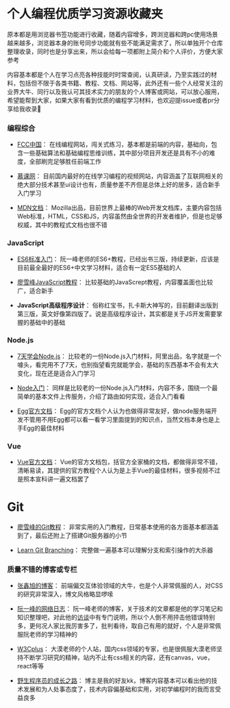 # 个人编程优质学习资源收藏夹

原本都是用浏览器书签功能进行收藏，随着内容增多，跨浏览器和跨pc使用场景越来越多，浏览器本身的账号同步功能就有些不能满足需求了，所以单独开个仓库整理收录，同时也是分享出来，所以会给每一项都附上简介和个人评价，方便大家参考

内容基本都是个人在学习点亮各种技能时时常查阅，认真研读，乃至实践过的材料，包括但不限于各类书籍、教程、文档、网站等，此外还有一些个人经常关注的业界大牛、同行以及我认可其技术实力的朋友的个人博客或网站，可以放心服用，希望能帮到大家，如果大家有看到优质的编程学习材料，也欢迎提issue或者pr分享给我收录🙏

### 编程综合
- [FCC中国](https://freecodecamp.cn/)：
在线编程网站，闯关式练习，基本都是前端的内容，基础向，包含一些基础算法和基础编程思维训练，其中部分项目开发还是具有不小的难度，全部刷完足够胜任前端工作

- [慕课网](https://www.imooc.com/)：
目前国内最好的在线学习编程的视频网站，内容涵盖了互联网相关的绝大部分技术甚至ui设计也有，质量参差不齐但是总体上好的居多，适合新手入门学习

- [MDN文档](https://developer.mozilla.org/zh-CN/)：
Mozilla出品，目前世界上最棒的Web开发文档库，主要内容包括Web标准，HTML，CSS和JS，内容虽然由全世界的开发者维护，但是也足够权威，其中的教程式文档也很不错

### JavaScript
- [ES6标准入门](http://es6.ruanyifeng.com/)：
阮一峰老师的ES6+教程，已经出书三版，持续更新，应该是目前最全最好的ES6+中文学习材料，适合有一定ES5基础的人

- [廖雪峰JavaScript教程](https://www.liaoxuefeng.com/wiki/001434446689867b27157e896e74d51a89c25cc8b43bdb3000)：
比较基础的JavaScrept教程，内容覆盖面也比较广，适合新手

- **JavaScript高级程序设计**：
俗称红宝书，扎卡斯大神写的，目前翻译出版到第三版，英文好像第四版了。说是高级程序设计，其实都是关于JS开发需要掌握的基础中的基础

### Node.js

- [7天学会Node.js](https://www.lvtao.net/content/book/node.js.htm#1)：
比较老的一份Node.js入门材料，阿里出品，名字就是一个噱头，看完用不了7天，也别指望看完就能学会，基础的东西基本不会有太大变化，现在还是适合入门学习

- [Node入门](https://www.nodebeginner.org/index-zh-cn.html)：
同样是比较老的一份Node.js入门材料，内容不多，围绕一个最简单的基本文件上传服务，介绍了路由如何实现，适合入门看看

- [Egg官方文档](http://eggjs.org/)：
Egg的官方文档个人认为也做得非常友好，做node服务端开发不管用不用Egg都可以看一看学习里面提到的知识点，当然文档本身也是上手Egg的最佳材料

### Vue
- [Vue官方文档](https://cn.vuejs.org/)：
Vue的官方文档包，括官方全家桶的文档，都做得非常不错，清晰易读，其提供的官方教程个人认为是上手Vue的最佳材料，很多视频不过是照本宣科讲一遍文档罢了

# Git
- [廖雪峰的Git教程](https://www.liaoxuefeng.com/wiki/0013739516305929606dd18361248578c67b8067c8c017b000)：
非常实用的入门教程，日常基本使用的各方面基本都涵盖到了，最后还附上了搭建Git服务器的小节

- [Learn Git Branching](https://learngitbranching.js.org/)：
完整做一遍基本可以理解分支和索引操作的大杀器

### 质量不错的博客或专栏
- [张鑫旭的博客](http://www.zhangxinxu.com/)：
前端偏交互体验领域的大牛，也是个人非常佩服的人，对CSS的研究非常深入，博文风格略显啰嗦

- [阮一峰的网络日志](http://www.ruanyifeng.com/blog/)：
阮一峰老师的博客，关于技术的文章都是他的学习笔记和知识整理吧，对此他的[访谈](http://www.ruanyifeng.com/blog/2015/02/turing-interview.html)中有专门说明，所以个人倒不用抨击他错误特别多，更何况人家比我厉害多了，批判看待，取自己有用的就好，个人是非常佩服阮老师的学习精神的

- [W3Cplus](https://www.w3cplus.com/)：
大漠老师的个人站，国内css领域的专家，也是很佩服大漠老师坚持不断学习研究的精神，站内不止有css相关的内容，还有canvas，vue，react等等

- [野生程序员的成长之路](http://www.kkh86.com/it/index.html)：
博主是我的好友kk，博客内容基本可以看出他的技术发展和为人处事态度了，技术内容偏基础和实用，对初学编程时的我而言受益良多

